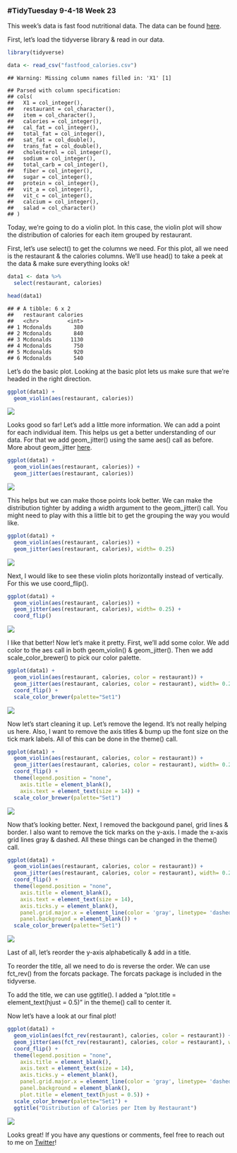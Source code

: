 
### \#TidyTuesday 9-4-18 Week 23

This week’s data is fast food nutritional data. The data can be found
[here](https://github.com/rfordatascience/tidytuesday/blob/master/data/2018-09-04/fastfood_calories.csv).

First, let’s load the tidyverse library & read in our data.

``` r
library(tidyverse)

data <- read_csv("fastfood_calories.csv")
```

    ## Warning: Missing column names filled in: 'X1' [1]

    ## Parsed with column specification:
    ## cols(
    ##   X1 = col_integer(),
    ##   restaurant = col_character(),
    ##   item = col_character(),
    ##   calories = col_integer(),
    ##   cal_fat = col_integer(),
    ##   total_fat = col_integer(),
    ##   sat_fat = col_double(),
    ##   trans_fat = col_double(),
    ##   cholesterol = col_integer(),
    ##   sodium = col_integer(),
    ##   total_carb = col_integer(),
    ##   fiber = col_integer(),
    ##   sugar = col_integer(),
    ##   protein = col_integer(),
    ##   vit_a = col_integer(),
    ##   vit_c = col_integer(),
    ##   calcium = col_integer(),
    ##   salad = col_character()
    ## )

Today, we’re going to do a violin plot. In this case, the violin plot
will show the distribution of calories for each item grouped by
restaurant.

First, let’s use select() to get the columns we need. For this plot, all
we need is the restaurant & the calories columns. We’ll use head() to
take a peek at the data & make sure everything looks ok\!

``` r
data1 <- data %>%
  select(restaurant, calories)

head(data1)
```

    ## # A tibble: 6 x 2
    ##   restaurant calories
    ##   <chr>         <int>
    ## 1 Mcdonalds       380
    ## 2 Mcdonalds       840
    ## 3 Mcdonalds      1130
    ## 4 Mcdonalds       750
    ## 5 Mcdonalds       920
    ## 6 Mcdonalds       540

Let’s do the basic plot. Looking at the basic plot lets us make sure
that we’re headed in the right direction.

``` r
ggplot(data1) +
  geom_violin(aes(restaurant, calories))
```

![](TT.9.4.18.box.plot_files/figure-gfm/unnamed-chunk-3-1.png)<!-- -->

Looks good so far\! Let’s add a little more information. We can add a
point for each individual item. This helps us get a better understanding
of our data. For that we add geom\_jitter() using the same aes() call as
before. More about geom\_jitter
[here](https://ggplot2.tidyverse.org/reference/geom_jitter.html).

``` r
ggplot(data1) +
  geom_violin(aes(restaurant, calories)) +
  geom_jitter(aes(restaurant, calories))
```

![](TT.9.4.18.box.plot_files/figure-gfm/unnamed-chunk-4-1.png)<!-- -->

This helps but we can make those points look better. We can make the
distribution tighter by adding a width argument to the geom\_jitter()
call. You might need to play with this a little bit to get the grouping
the way you would like.

``` r
ggplot(data1) +
  geom_violin(aes(restaurant, calories)) +
  geom_jitter(aes(restaurant, calories), width= 0.25)
```

![](TT.9.4.18.box.plot_files/figure-gfm/unnamed-chunk-5-1.png)<!-- -->

Next, I would like to see these violin plots horizontally instead of
vertically. For this we use coord\_flip().

``` r
ggplot(data1) +
  geom_violin(aes(restaurant, calories)) +
  geom_jitter(aes(restaurant, calories), width= 0.25) +
  coord_flip()
```

![](TT.9.4.18.box.plot_files/figure-gfm/unnamed-chunk-6-1.png)<!-- -->

I like that better\! Now let’s make it pretty. First, we’ll add some
color. We add color to the aes call in both geom\_violin() &
geom\_jitter(). Then we add scale\_color\_brewer() to pick our color
palette.

``` r
ggplot(data1) +
  geom_violin(aes(restaurant, calories, color = restaurant)) +
  geom_jitter(aes(restaurant, calories, color = restaurant), width= 0.25) +
  coord_flip() +
  scale_color_brewer(palette="Set1")
```

![](TT.9.4.18.box.plot_files/figure-gfm/unnamed-chunk-7-1.png)<!-- -->

Now let’s start cleaning it up. Let’s remove the legend. It’s not really
helping us here. Also, I want to remove the axis titles & bump up the
font size on the tick mark labels. All of this can be done in the
theme() call.

``` r
ggplot(data1) +
  geom_violin(aes(restaurant, calories, color = restaurant)) +
  geom_jitter(aes(restaurant, calories, color = restaurant), width= 0.25) +
  coord_flip() +
  theme(legend.position = "none",
    axis.title = element_blank(),
    axis.text = element_text(size = 14)) +
  scale_color_brewer(palette="Set1")
```

![](TT.9.4.18.box.plot_files/figure-gfm/unnamed-chunk-8-1.png)<!-- -->

Now that’s looking better. Next, I removed the backgound panel, grid
lines & border. I also want to remove the tick marks on the y-axis. I
made the x-axis grid lines gray & dashed. All these things can be
changed in the theme() call.

``` r
ggplot(data1) +
  geom_violin(aes(restaurant, calories, color = restaurant)) +
  geom_jitter(aes(restaurant, calories, color = restaurant), width= 0.25) +
  coord_flip() +
  theme(legend.position = "none",
    axis.title = element_blank(),
    axis.text = element_text(size = 14),
    axis.ticks.y = element_blank(),
    panel.grid.major.x = element_line(color = 'gray', linetype= 'dashed'),
    panel.background = element_blank()) +
  scale_color_brewer(palette="Set1")
```

![](TT.9.4.18.box.plot_files/figure-gfm/unnamed-chunk-9-1.png)<!-- -->

Last of all, let’s reorder the y-axis alphabetically & add in a title.

To reorder the title, all we need to do is reverse the order. We can use
fct\_rev() from the forcats package. The forcats package is included in
the tidyverse.

To add the title, we can use ggtitle(). I added a “plot.title =
element\_text(hjust = 0.5)” in the theme() call to center it.

Now let’s have a look at our final plot\!

``` r
ggplot(data1) +
  geom_violin(aes(fct_rev(restaurant), calories, color = restaurant)) +
  geom_jitter(aes(fct_rev(restaurant), calories, color = restaurant), width= 0.25) +
  coord_flip() +
  theme(legend.position = "none",
    axis.title = element_blank(),
    axis.text = element_text(size = 14),
    axis.ticks.y = element_blank(),
    panel.grid.major.x = element_line(color = 'gray', linetype= 'dashed'),
    panel.background = element_blank(),
    plot.title = element_text(hjust = 0.5)) +
  scale_color_brewer(palette="Set1") +
  ggtitle("Distribution of Calories per Item by Restaurant")
```

![](TT.9.4.18.box.plot_files/figure-gfm/unnamed-chunk-10-1.png)<!-- -->

Looks great\! If you have any questions or comments, feel free to reach
out to me on [Twitter](https://twitter.com/sapo83)\!

